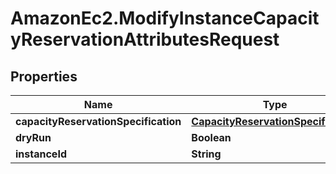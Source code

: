 # AmazonEc2.ModifyInstanceCapacityReservationAttributesRequest

## Properties

Name | Type | Description | Notes
------------ | ------------- | ------------- | -------------
**capacityReservationSpecification** | [**CapacityReservationSpecification**](CapacityReservationSpecification.md) |  | 
**dryRun** | **Boolean** |  | [optional] 
**instanceId** | **String** |  | 


